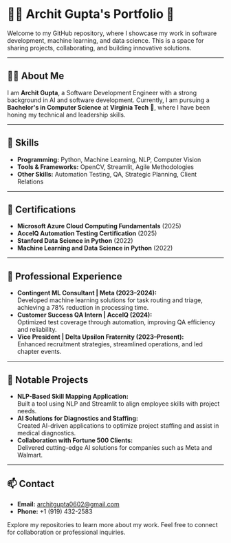 # 👨‍💻 Archit Gupta's Portfolio 🚀

Welcome to my GitHub repository, where I showcase my work in software development, machine learning, and data science. This is a space for sharing projects, collaborating, and building innovative solutions.

---

## 🧑‍💻 About Me  
I am **Archit Gupta**, a Software Development Engineer with a strong background in AI and software development. Currently, I am pursuing a **Bachelor's in Computer Science** at **Virginia Tech** 🦃, where I have been honing my technical and leadership skills.

---

## 🔧 Skills  
- **Programming:** Python, Machine Learning, NLP, Computer Vision  
- **Tools & Frameworks:** OpenCV, Streamlit, Agile Methodologies  
- **Other Skills:** Automation Testing, QA, Strategic Planning, Client Relations  

---

## 📜 Certifications  
- **Microsoft Azure Cloud Computing Fundamentals** (2025)  
- **AccelQ Automation Testing Certification** (2025)  
- **Stanford Data Science in Python** (2022)  
- **Machine Learning and Data Science in Python** (2022)  

---

## 💼 Professional Experience  
- **Contingent ML Consultant | Meta (2023–2024):**  
  Developed machine learning solutions for task routing and triage, achieving a 78% reduction in processing time.  
- **Customer Success QA Intern | AccelQ (2024):**  
  Optimized test coverage through automation, improving QA efficiency and reliability.  
- **Vice President | Delta Upsilon Fraternity (2023–Present):**  
  Enhanced recruitment strategies, streamlined operations, and led chapter events.  

---

## 📂 Notable Projects  
- **NLP-Based Skill Mapping Application:**  
  Built a tool using NLP and Streamlit to align employee skills with project needs.  
- **AI Solutions for Diagnostics and Staffing:**  
  Created AI-driven applications to optimize project staffing and assist in medical diagnostics.  
- **Collaboration with Fortune 500 Clients:**  
  Delivered cutting-edge AI solutions for companies such as Meta and Walmart.  

---

## 📫 Contact  
- **Email:** [architgupta0602@gmail.com](mailto:architgupta0602@gmail.com)  
- **Phone:** +1 (919) 432-2583  

Explore my repositories to learn more about my work. Feel free to connect for collaboration or professional inquiries.
